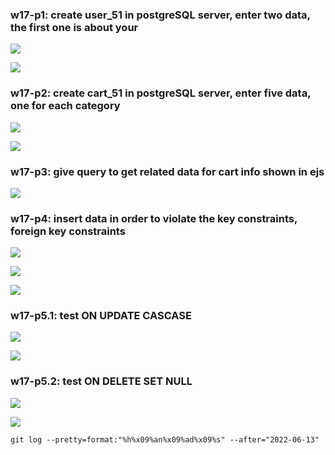 ### w17-p1: create user_51 in postgreSQL server, enter two data, the first one is about your

![](w17-p1-1.png)

![](w17-p1-2.png)

### w17-p2: create cart_51 in postgreSQL server, enter five data, one for each category

![](w17-p2-1.png)

![](w17-p2-2.png)

### w17-p3: give query to get related data for cart info shown in ejs

![](w17-p3.png)

### w17-p4: insert data in order to violate the key constraints, foreign key constraints

![](w17-p4-1.png)

![](w17-p4-2.png)

![](w17-p4-3.png)

### w17-p5.1: test ON UPDATE CASCASE

![](w17-p5-1.png)


![](w17-p5-2.png)

### w17-p5.2: test ON DELETE SET NULL

![](w17-p5-3.png)



![](w17-p5-4.png)



```
git log --pretty=format:"%h%x09%an%x09%ad%x09%s" --after="2022-06-13"
```